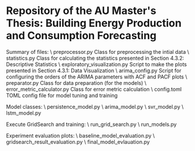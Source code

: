 # Repository of the AU Master's Thesis: Building Energy Production and Consumption Forecasting

Summary of files:
  \ preprocessor.py
      Class for preprocessing the intial data
  \ statistics.py
      Class for calculating the statistics presented in Section 4.3.2: Descriptive Statistics
  \ exploratory_visualization.py
      Script to make the plots presented in Section 4.3.1: Data Visualization
  \ arima_config.py
      Script for configuring the orders of the ARIMA parameters with ACF and PACF plots
  \ preparator.py
      Class for data preparation (for the models)
  \ error_metric_calculator.py
      Class for error metric calculation
  \ config.toml
      TOML config file for model tuning and training
  
  Model classes:
  \ persistence_model.py
  \ arima_model.py
  \ svr_model.py
  \ lstm_model.py
  
  Execute GridSearch and training:
  \ run_grid_search.py
  \ run_models.py
  
  Experiment evaluation plots:
  \ baseline_model_evaluation.py
  \ gridsearch_result_evaluation.py
  \ final_model_evlauation.py
  
  
  

